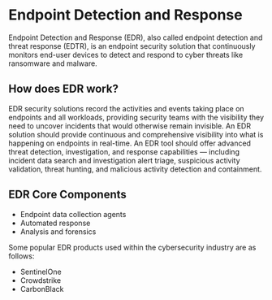 # Endpoint Detection and Response

Endpoint Detection and Response (EDR), also called endpoint detection and threat response (EDTR), is an endpoint security solution that continuously monitors end-user devices to detect and respond to cyber threats like ransomware and malware.

## How does EDR work?
EDR security solutions record the activities and events taking place on endpoints and all workloads, providing security teams with the visibility they need to uncover incidents that would otherwise remain invisible. An EDR solution should provide continuous and comprehensive visibility into what is happening on endpoints in real-time. An EDR tool should offer advanced threat detection, investigation, and response capabilities — including incident data search and investigation alert triage, suspicious activity validation, threat hunting, and malicious activity detection and containment.

## EDR Core Components

- Endpoint data collection agents
- Automated response
- Analysis and forensics


Some popular EDR products used within the cybersecurity industry are as follows:

- SentinelOne
- Crowdstrike
- CarbonBlack
